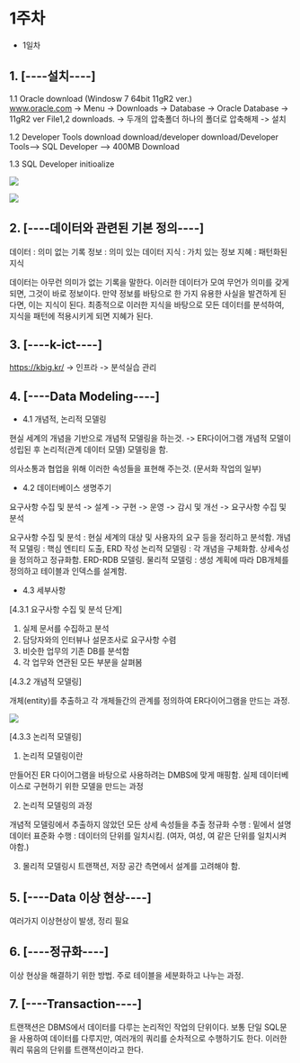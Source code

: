 # 1주차 

- 1일차

## 1. [----설치----] 
1.1 Oracle download (Windosw 7 64bit 11gR2 ver.)\
www.oracle.com -> Menu -> Downloads -> Database -> Oracle Database -> 11gR2 ver File1,2 downloads. -> 두개의 압축폴더 하나의 폴더로 압축해제 -> 설치

1.2 Developer Tools download
download/developer download/Developer Tools--> SQL Developer --> 400MB Download

1.3 SQL Developer initioalize

![](https://raw.github.com/yoonkt200/DataScience/master/week1/week1_images/1.JPG)

![](https://raw.github.com/yoonkt200/DataScience/master/week1/week1_images/2.JPG)

## 2. [----데이터와 관련된 기본 정의----]

데이터 : 의미 없는 기록
정보 : 의미 있는 데이터
지식 : 가치 있는 정보
지혜 : 패턴화된 지식

데이터는 아무런 의미가 없는 기록을 말한다.
이러한 데이터가 모여 무언가 의미를 갖게 되면, 그것이 바로 정보이다.
만약 정보를 바탕으로 한 가지 유용한 사실을 발견하게 된다면, 이는 지식이 된다.
최종적으로 이러한 지식을 바탕으로 모든 데이터를 분석하여, 지식을 패턴에 적용시키게 되면 지혜가 된다.

## 3. [----k-ict----]
https://kbig.kr/ -> 인프라 -> 분석실습 관리

## 4. [----Data Modeling----]
- 4.1 개념적, 논리적 모델링

현실 세계의 개념을 기반으로 개념적 모델링을 하는것. -> ER다이어그램
개념적 모델이 성립된 후 논리적(관계 데이터 모델) 모델링을 함.

의사소통과 협업을 위해 이러한 속성들을 표현해 주는것. (문서화 작업의 일부)

- 4.2 데이터베이스 생명주기

요구사항 수집 및 분석 -> 설계 -> 구현 -> 운영 -> 감시 및 개선 -> 요구사항 수집 및 분석

요구사항 수집 및 분석 : 현실 세계의 대상 및 사용자의 요구 등을 정리하고 분석함.
개념적 모델링 : 핵심 엔티티 도출, ERD 작성
논리적 모델링 : 각 개념을 구체화함. 상세속성을 정의하고 정규화함. ERD-RDB 모델링.
물리적 모델링 : 생성 계획에 따라 DB개체를 정의하고 테이블과 인덱스를 설계함.

- 4.3 세부사항

[4.3.1 요구사항 수집 및 분석 단계]

1. 실제 문서를 수집하고 분석
2. 담당자와의 인터뷰나 설문조사로 요구사항 수렴
3. 비슷한 업무의 기존 DB를 분석함
4. 각 업무와 연관된 모든 부분을 살펴봄

[4.3.2 개념적 모델링]

개체(entity)를 추출하고 각 개체들간의 관계를 정의하여 ER다이어그램을 만드는 과정.

![](https://raw.github.com/yoonkt200/DataScience/master/week1/week1_images/3.jpg)

[4.3.3 논리적 모델링]

1. 논리적 모델링이란

만들어진 ER 다이어그램을 바탕으로 사용하려는 DMBS에 맞게 매핑함.
실제 데이터베이스로 구현하기 위한 모델을 만드는 과정

2. 논리적 모델링의 과정

개념적 모델링에서 추출하지 않았던 모든 상세 속성들을 추출
정규화 수행 : 밑에서 설명
데이터 표준화 수행 : 데이터의 단위를 일치시킴. (여자, 여성, 여 같은 단위를 일치시켜야함.)

3. 몰리적 모델링시 트랜잭션, 저장 공간 측면에서 설계를 고려해야 함.

## 5. [----Data 이상 현상----]

여러가지 이상현상이 발생, 정리 필요

## 6. [----정규화----]

이상 현상을 해결하기 위한 방법.
주로 테이블을 세분화하고 나누는 과정.

## 7. [----Transaction----]

트랜잭션은 DBMS에서 데이터를 다루는 논리적인 작업의 단위이다.
보통 단일 SQL문을 사용하여 데이터를 다루지만, 여러개의 쿼리를 순차적으로 수행하기도 한다. 이러한 쿼리 묶음의 단위를 트랜잭션이라고 한다.

